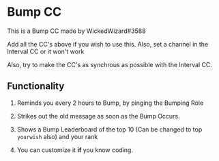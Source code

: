 # Bump CC

   This is a Bump CC made by WickedWizard#3588
   
   Add all the CC's above if you wish to use this. Also, set a channel in the Interval CC or it won't work
   
   Also, try to make the CC's as synchrous as possible with the Interval CC.

## Functionality

   1. Reminds you every 2 hours to Bump, by pinging the Bumping Role
   
   2. Strikes out the old message as soon as the Bump Occurs.
   
   3. Shows a Bump Leaderboard of the top 10 (Can be changed to top `yourwish` also) and your rank
   
   4. You can customize it **if** you know coding.
